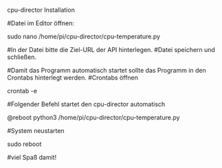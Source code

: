 cpu-director Installation

#Datei im Editor öffnen:

sudo nano /home/pi/cpu-director/cpu-temperature.py

#In der Datei bitte die Ziel-URL der API hinterlegen.
#Datei speichern und schließen.

#Damit das Programm automatisch startet sollte das Programm in den Crontabs hinterlegt werden.
#Crontabs öffnen

crontab -e

#Folgender Befehl startet den cpu-director automatisch

@reboot python3 /home/pi/cpu-director/cpu-temperature.py

#System neustarten

sudo reboot

#viel Spaß damit!
